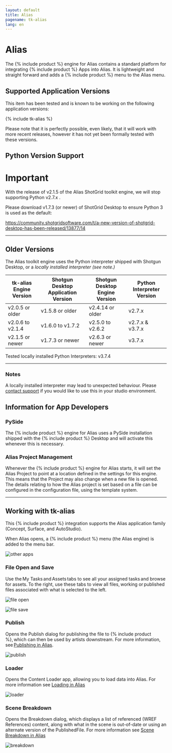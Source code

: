 ```yaml
---
layout: default
title: Alias
pagename: tk-alias
lang: en
---
```


# Alias

The {% include product %} engine for Alias contains a standard platform for integrating {% include product %} Apps into Alias. It is lightweight and straight forward and adds a {% include product %} menu to the Alias menu.

## Supported Application Versions

This item has been tested and is known to be working on the following application versions: 

{% include tk-alias %}

Please note that it is perfectly possible, even likely, that it will work with more recent releases, however it has not yet been formally tested with these versions.

## Python Version Support

# Important

With the release of v2.1.5 of the Alias ShotGrid toolkit engine, we will stop supporting Python v2.7.x .

Please download v1.7.3 (or newer) of ShotGrid Desktop to ensure Python 3 is used as the default:

https://community.shotgridsoftware.com/t/a-new-version-of-shotgrid-desktop-has-been-released/13877/14

***

## Older Versions

The Alias toolkit engine uses the Python interpreter shipped with Shotgun Desktop, or a _locally installed interpreter (see note.)_

|tk-alias Engine Version | Shotgun Desktop Application Version | Shotgun Desktop Engine Version | Python Interpreter Version |
| ---------------------- | ----------------------------------- | ------------------------------ | -------------------------- |
|  v2.0.5 or older       |  v1.5.8 or older                    |  v2.4.14 or older              | v2.7.x                     |
|  v2.0.6 to v2.1.4      |  v1.6.0 to v1.7.2                   |  v2.5.0 to v2.6.2              | v2.7.x & v3.7.x            |
|  v2.1.5 or newer       |  v1.7.3 or newer                    |  v2.6.3 or newer               | v3.7.x                     |

Tested locally installed Python Interpreters: v3.7.4

***
### Notes

A locally installed interpreter may lead to unexpected behaviour. Please [contact support](https://knowledge.autodesk.com/contact-support) if you would like to use this in your studio environment.

## Information for App Developers
    
### PySide

The {% include product %} engine for Alias uses a PySide installation shipped with the {% include product %} Desktop and will activate this whenever this is necessary. 

### Alias Project Management

Whenever the {% include product %} engine for Alias starts, it will set the Alias Project to point at a location defined in the settings for this engine. This means that the Project may also change when a new file is opened. The details relating to how the Alias project is set based on a file can be configured in the configuration file, using the template system.

***

## Working with tk-alias

This {% include product %} integration supports the Alias application family (Concept, Surface, and AutoStudio).

When Alias opens, a {% include product %} menu (the Alias engine) is added to the menu bar.

![other apps](../images/engines/alias-other-apps.png)


### File Open and Save

Use the My Tasks and Assets tabs to see all your assigned tasks and browse for assets. To the right, use these tabs to view all files, working or published files associated with what is selected to the left.

![file open](../images/engines/alias-file-open.png)

![file save](../images/engines/alias-file-save.png)


### Publish

Opens the Publish dialog for publishing the file to {% include product %}, which can then be used by artists downstream. For more information, see [Publishing in Alias](https://github.com/shotgunsoftware/tk-alias/wiki/Publishing). 

![publish](../images/engines/alias-publish.png)


### Loader

Opens the Content Loader app, allowing you to load data into Alias. For more information see [Loading in Alias](https://github.com/shotgunsoftware/tk-alias/wiki/Loading)

![loader](../images/engines/alias-loader.png)

### Scene Breakdown

Opens the Breakdown dialog, which displays a list of referenced (WREF References) content, along with what in the scene is out-of-date or using an alternate version of the PublishedFile. For more information see [Scene Breakdown in Alias](https://github.com/shotgunsoftware/tk-alias/wiki/Scene-Breakdown)

![breakdown](../images/engines/alias-breakdown.png)

